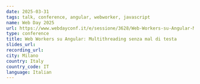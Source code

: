 ```yaml
---
date: 2025-03-31
tags: talk, conference, angular, webworker, javascript
name: Web Day 2025
url: https://www.webdayconf.it/e/sessione/3628/Web-Workers-su-Angular-Multithreading-senza-mal-di-testa
type: conference
title: Web Workers su Angular: Multithreading senza mal di testa
slides_url:
recording_url:
city: Milano
country: Italy
country_code: IT
language: Italian
---
```

